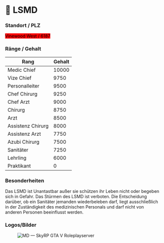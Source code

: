 # 🏥 LSMD

### Standort / PLZ <a href="#0-toc-title" id="0-toc-title"></a>

<mark style="background-color:red;">Vinewood West / 6187</mark>

### Ränge / Gehalt <a href="#0-toc-title" id="0-toc-title"></a>

<table><thead><tr><th>Rang</th><th data-type="number">Gehalt</th></tr></thead><tbody><tr><td>Medic Chief</td><td>10000</td></tr><tr><td>Vize Chief</td><td>9750</td></tr><tr><td>Personalleiter</td><td>9500</td></tr><tr><td>Chef Chirurg</td><td>9250</td></tr><tr><td>Chef Arzt</td><td>9000</td></tr><tr><td>Chirurg</td><td>8750</td></tr><tr><td>Arzt</td><td>8500</td></tr><tr><td>Assistenz Chirurg</td><td>8000</td></tr><tr><td>Assistenz Arzt</td><td>7750</td></tr><tr><td>Azubi Chirurg</td><td>7500</td></tr><tr><td>Sanitäter</td><td>7250</td></tr><tr><td>Lehrling</td><td>6000</td></tr><tr><td>Praktikant</td><td>0</td></tr></tbody></table>

### Besonderheiten <a href="#4-toc-title" id="4-toc-title"></a>

Das LSMD ist Unantastbar außer sie schützen ihr Leben nicht oder begeben sich in Gefahr. Das Stürmen des LSMD ist verboten.
Die Entscheidung darüber, ob ein Sanitäter jemanden wiederbeleben darf, liegt ausschließlich in der Zuständigkeit des medizinischen Personals und darf nicht von anderen Personen beeinflusst werden.


### Logos/Bilder <a href="#5-toc-title" id="5-toc-title"></a>

<figure><img src="https://images.squarespace-cdn.com/content/v1/5fbd64423114f732fde8591a/1620823016044-A0VOWWKGE2M824P0S6KG/lsmd.png" alt="MD — SkyRP GTA V Roleplayserver"><figcaption></figcaption></figure>
